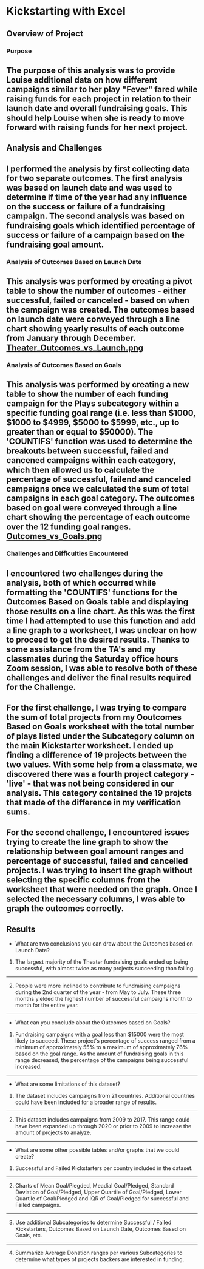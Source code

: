 # Kickstarting with Excel

## Overview of Project

### Purpose
The purpose of this analysis was to provide Louise additional data on how different campaigns similar to her play "Fever" fared while raising funds for each project in relation to their launch date and overall fundraising goals. This should help Louise when she is ready to move forward with raising funds for her next project.
---
## Analysis and Challenges
I performed the analysis by first collecting data for two separate outcomes. The first analysis was based on launch date and was used to determine if time of the year had any influence on the success or failure of a fundraising campaign. The second analysis was based on fundraising goals which identified percentage of success or failure of a campaign based on the fundraising goal amount.
---
### Analysis of Outcomes Based on Launch Date
This analysis was performed by creating a pivot table to show the number of outcomes - either successful, failed or canceled - based on when the campaign was created. The outcomes based on launch date were conveyed through a line chart showing yearly results of each outcome from January through December. [Theater_Outcomes_vs_Launch.png](https://github.com/jmueller187/Kickstarter_Challenge1/blob/main/Theater_Outcomes_vs_Launch.png)
---
### Analysis of Outcomes Based on Goals
This analysis was performed by creating a new table to show the number of each funding campaign for the Plays subcategory within a specific funding goal range (i.e. less than $1000, $1000 to $4999, $5000 to $5999, etc., up to greater than or equal to $50000). The 'COUNTIFS' function was used to determine the breakouts between successful, failed and cancened campaigns within each category, which then allowed us to calculate the percentage of successful, failend and canceled campaigns once we calculated the sum of total campaigns in each goal category. The outcomes based on goal were conveyed through a line chart showing the percentage of each outcome over the 12 funding goal ranges. [Outcomes_vs_Goals.png](https://github.com/jmueller187/Kickstarter_Challenge1/blob/main/Outcomes_vs_Goals.png)
---
### Challenges and Difficulties Encountered
I encountered two challenges during the analysis, both of which occurred while formatting the 'COUNTIFS' functions for the Outcomes Based on Goals table and displaying those results on a line chart. As this was the first time I had attempted to use this function and add a line graph to a worksheet, I was unclear on how to proceed to get the desired results. Thanks to some assistance from the TA's and my classmates during the Saturday office hours Zoom session, I was able to resolve both of these challenges and deliver the final results required for the Challenge. 
---
For the first challenge, I was trying to compare the sum of total projects from my Ooutcomes Based on Goals worksheet with the total number of plays listed under the Subcategory column on the main Kickstarter worksheet. I ended up finding a difference of 19 projects between the two values. With some help from a classmate, we discovered there was a fourth project category - 'live' - that was not being considered in our analysis. This category contained the 19 projcts that made of the difference in my verification sums.
---
For the second challenge, I encountered issues trying to create the line graph to show the relationship between goal amount ranges and percentage of successful, failed and cancelled projects. I was trying to insert the graph without selecting the specific columns from the worksheet that were needed on the graph. Once I selected the necessary columns, I was able to graph the outcomes correctly.
---
## Results

- What are two conclusions you can draw about the Outcomes based on Launch Date?
1) The largest majority of the Theater fundraising goals ended up being successful, with almost twice as many projects succeeding than failing.
---
2) People were more inclined to contribute to fundraising campaigns during the 2nd quarter of the year - from May to July. These three months yielded the highest number of successful campaigns month to month for the entire year.
---
- What can you conclude about the Outcomes based on Goals?
1) Fundraising campaigns with a goal less than $15000 were the most likely to succeed. These project's percentage of success ranged from a minimum of approximately 55% to a maximum of approximately 76% based on the goal range. As the amount of fundraising goals in this range decreased, the percentage of the campaigns being successful increased.
---
- What are some limitations of this dataset?
1) The dataset includes campaigns from 21 countries. Additional countries could have been included for a broader range of results.
---
2) This dataset includes campaigns from 2009 to 2017. This range could have been expanded up through 2020 or prior to 2009 to increase the amount of projects to analyze.
---
- What are some other possible tables and/or graphs that we could create?
1) Successful and Failed Kickstarters per country included in the dataset.
---
2) Charts of Mean Goal/Plegded, Meadial Goal/Pledged, Standard Deviation of Goal/Pledged, Upper Quartile of Goal/Pledged, Lower Quartile of Goal/Pledged and IQR of Goal/Pledged for successful and Failed campaigns.
---
3) Use additional Subcategories to determine Successful / Failed Kickstarters, Outcomes Based on Launch Date, Outcomes Based on Goals, etc.
---
4) Summarize Average Donation ranges per various Subcategories to determine what types of projects backers are interested in funding. 